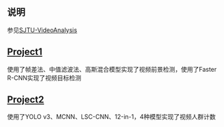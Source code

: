 ## <font face="楷体">说明</font>
参见[SJTU-VideoAnalysis](https://github.com/Huntersxsx/SJTU-VideoAnalysis)

## [Project1](https://github.com/Huntersxsx/SJTU-VideoAnalysis/tree/master/Project1)  
使用了帧差法、中值滤波法、高斯混合模型实现了视频前景检测，使用了Faster R-CNN实现了视频目标检测

## [Project2](https://github.com/Huntersxsx/SJTU-VideoAnalysis/tree/master/Project2)  
使用了YOLO v3、MCNN、LSC-CNN、12-in-1，4种模型实现了视频人群计数